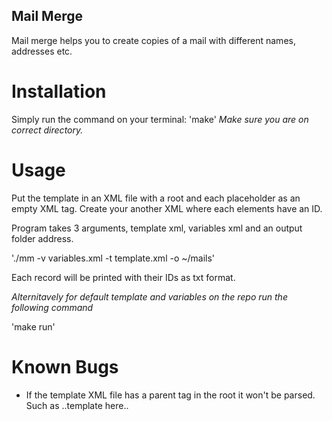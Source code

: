 ## Mail Merge
Mail merge helps you to create copies of a mail with different names,
addresses etc.

# Installation
Simply run the command on your terminal:
'make'
*Make sure you are on correct directory.*


# Usage
 Put the template in an XML file with a root and each placeholder
as an empty XML tag. Create your another XML where each elements
have an ID.

 Program takes 3 arguments, template xml, variables xml and an
output folder address.

'./mm -v variables.xml -t template.xml -o ~/mails'

Each record will be printed with their IDs as txt format.

*Alternitavely for default template and variables on the repo
run the following command*

'make run'

 # Known Bugs
 - If the template XML file has a parent tag in the root it won't be
 parsed. Such as <root><ATag> ..template here.. </ATag><root>
